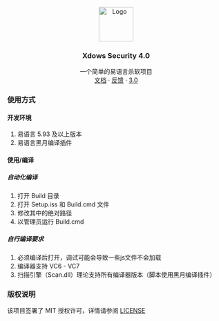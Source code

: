 <p align="center">
  <a href="https://github.com/XTY64XTY12345/Xdows-Security-4">
    <img src="logo.ico" alt="Logo" width="80" height="80">
  </a>

  <h3 align="center">Xdows Security 4.0</h3>
  <p align="center">
    一个简单的易语言杀软项目
    <br />
    <a href="https://xty64xty.netlify.app/zh/Xdows-Security-4/get-started.html">文档</a>
    ·
    <a href="https://github.com/XTY64XTY12345/Xdows-Security-4/issues">反馈</a>
    ·
    <a href="https://github.com/XTY64XTY12345/Xdows-Security">3.0</a>
  </p>

</p>


### 使用方式

#### 开发环境

1. 易语言 5.93 及以上版本
2. 易语言黑月编译插件

#### 使用/编译

##### 自动化编译

1. 打开 Build 目录
2. 打开 Setup.iss 和 Build.cmd 文件
3. 修改其中的绝对路径
4. 以管理员运行 Build.cmd

##### 自行编译要求

1. 必须编译后打开，调试可能会导致一些js文件不会加载
2. 编译器支持 VC6 - VC7
3. 扫描引擎（Scan.dll）理论支持所有编译器版本（脚本使用黑月编译插件）

### 版权说明

该项目签署了 MIT 授权许可，详情请参阅 [LICENSE](LICENSE)
